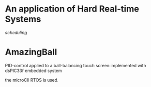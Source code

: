 # An application of Hard Real-time Systems
*scheduling*

# AmazingBall
PID-control applied to a ball-balancing touch screen implemented with dsPIC33f embedded system

the microCII RTOS is used.
